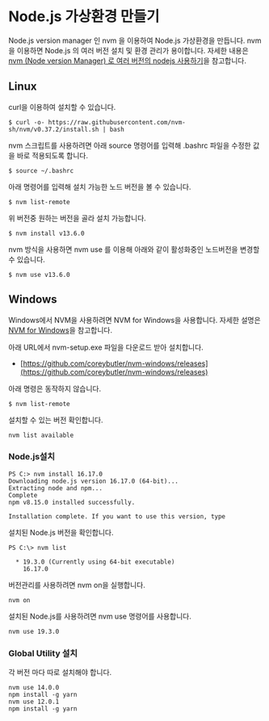 # Node.js 가상환경 만들기 
Node.js version manager 인 nvm 을 이용하여 Node.js 가상환경을 만듭니다. nvm 을 이용하면 Node.js 의 여러 버전 설치 및 환경 관리가 용이합니다. 자세한 내용은 [nvm (Node version Manager) 로 여러 버전의 nodejs 사용하기](https://www.lesstif.com/javascript/nvm-node-version-manager-nodejs-82214944.html)을 참고합니다. 


## Linux 
curl을 이용하여 설치할 수 있습니다. 

```shell
$ curl -o- https://raw.githubusercontent.com/nvm-sh/nvm/v0.37.2/install.sh | bash 
```

nvm 스크립트를 사용하려면 아래 source 명령어를 입력해 .bashrc 파일을 수정한 값을 바로 적용되도록 합니다.
```shell
$ source ~/.bashrc
```

아래 명령어를 입력해 설치 가능한 노드 버전을 볼 수 있습니다. 
```shell
$ nvm list-remote
```


위 버전중 원하는 버전을 골라 설치 가능합니다. 
```shell
$ nvm install v13.6.0
```

nvm 방식을 사용하면 nvm use 를 이용해 아래와 같이 활성화중인 노드버전을 변경할 수 있습니다. 
```shell
$ nvm use v13.6.0
```



## Windows
Windows에서 NVM을 사용하려면 NVM for Windows을 사용합니다.  자세한 설명은 [NVM for Windows](https://github.com/coreybutler/nvm-windows)을 참고합니다. 

아래 URL에서 nvm-setup.exe 파일을 다운로드 받아 설치합니다. 
* [https://github.com/coreybutler/nvm-windows/releases](https://github.com/coreybutler/nvm-windows/releases)

아래 명령은 동작하지 않습니다. 

```shell
$ nvm list-remote
```

설치할 수 있는 버전 확인합니다. 

```shell
nvm list available
```

### Node.js설치
```shell
PS C:> nvm install 16.17.0
Downloading node.js version 16.17.0 (64-bit)...
Extracting node and npm...
Complete
npm v8.15.0 installed successfully.

Installation complete. If you want to use this version, type
```

설치된 Node.js 버전을 확인합니다. 

```shell
PS C:\> nvm list

  * 19.3.0 (Currently using 64-bit executable)
    16.17.0

```

버전관리를 사용하려면 nvm on을 실행합니다. 
```shell
nvm on
```

설치된 Node.js를 사용하려면 nvm use 명령어를 사용합니다. 
```shell
nvm use 19.3.0
```

### Global Utility 설치
각 버전 마다 따로 설치해야 합니다. 
```shell
nvm use 14.0.0
npm install -g yarn
nvm use 12.0.1
npm install -g yarn
```